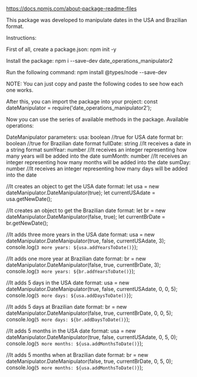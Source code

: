 https://docs.npmjs.com/about-package-readme-files

This package was developed to manipulate dates in the USA and Brazilian format.

Instructions:

First of all, create a package.json:
npm init -y

Install the package:
npm i --save-dev date_operations_manipulator2

Run the following command:
npm install @types/node --save-dev

NOTE: You can just copy and paste the following codes to see how each one works.

After this, you can import the package into your project:
const dateManipulator = require('date_operations_manipulator2');

Now you can use the series of available methods in the package. Available operations:

DateManipulator parameters:
usa: boolean       //true for USA date format 
br: boolean       //true for Brazilian date format
fullDate: string  //It receives a date in a string format
sumYear: number   //It receives an integer representing how many years will be added into the date
sumMonth: number  //It receives an integer representing how many months will be added into the date
sumDay: number     //It receives an integer representing how many days will be added into the date

//It creates an object to get the USA date format: 
let usa = new dateManipulator.DateManipulator(true);
let currentUSAdate = usa.getNewDate();

//It creates an object to get the Brazilian date format: 
let br = new dateManipulator.DateManipulator(false, true);
let currentBrDate = br.getNewDate();

//It adds three more years in the USA date format: 
usa = new dateManipulator.DateManipulator(true, false, currentUSAdate, 3);
console.log(`3 more years: ${usa.addYearsToDate()}`);

//It adds one more year at Brazilian date format: 
br = new dateManipulator.DateManipulator(false, true, currentBrDate, 3);
console.log(`3 more years: ${br.addYearsToDate()}`);

//It adds 5 days in the USA date format: 
usa = new dateManipulator.DateManipulator(true, false, currentUSAdate, 0, 0, 5);
console.log(`5 more days: ${usa.addDaysToDate()}`);

//It adds 5 days at Brazilian date format: 
br = new dateManipulator.DateManipulator(false, true, currentBrDate, 0, 0, 5);
console.log(`5 more days: ${br.addDaysToDate()}`);

//It adds 5 months in the USA date format: 
usa = new dateManipulator.DateManipulator(true, false, currentUSAdate, 0, 5, 0);
console.log(`5 more months: ${usa.addMonthsToDate()}`);

//It adds 5 months when at Brazilian date format: 
br = new dateManipulator.DateManipulator(false, true, currentBrDate, 0, 5, 0);
console.log(`5 more months: ${usa.addMonthsToDate()}`);